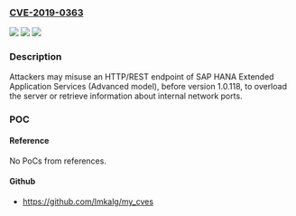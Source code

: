 ### [CVE-2019-0363](https://cve.mitre.org/cgi-bin/cvename.cgi?name=CVE-2019-0363)
![](https://img.shields.io/static/v1?label=Product&message=SAP%20HANA%20Extended%20Application%20Services&color=blue)
![](https://img.shields.io/static/v1?label=Version&message=%3C1.0.118%20&color=brighgreen)
![](https://img.shields.io/static/v1?label=Vulnerability&message=Denial%20of%20Service&color=brighgreen)

### Description

Attackers may misuse an HTTP/REST endpoint of SAP HANA Extended Application Services (Advanced model), before version 1.0.118, to overload the server or retrieve information about internal network ports.

### POC

#### Reference
No PoCs from references.

#### Github
- https://github.com/lmkalg/my_cves

